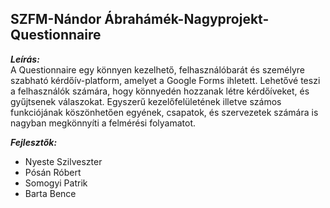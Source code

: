 ## SZFM-Nándor Ábrahámék-Nagyprojekt-Questionnaire

***Leírás:***\
A Questionnaire egy könnyen kezelhető, felhasználóbarát és személyre szabható kérdőív-platform, amelyet a Google Forms ihletett. Lehetővé teszi a felhasználók számára, hogy könnyedén hozzanak létre kérdőíveket, és gyűjtsenek válaszokat. Egyszerű kezelőfelületének illetve számos funkciójának köszönhetően egyének, csapatok, és szervezetek számára is nagyban megkönnyíti a felmérési folyamatot.

***Fejlesztők:***
- Nyeste Szilveszter
- Pósán Róbert
- Somogyi Patrik
- Barta Bence

